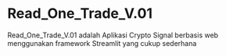 # Read_One_Trade_V.01
Read_One_Trade_V.01 adalah Aplikasi Crypto Signal berbasis web menggunakan framework Streamlit yang cukup sederhana

